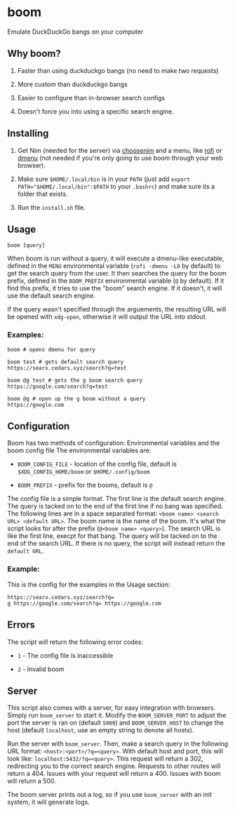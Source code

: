 # boom
Emulate DuckDuckGo bangs on your computer

## Why boom?
1. Faster than using duckduckgo bangs (no need to make two requests)

2. More custom than duckduckgo bangs

3. Easier to configure than in-browser search configs

4. Doesn't force you into using a specific search engine.

## Installing
1. Get Nim (needed for the server) via [choosenim](https://github.com/dom96/choosenim)
and a menu, like [rofi](https://github.com/davatorium/rofi) or 
[dmenu](https://tools.suckless.org/dmenu) (not needed if you're only going to use boom 
through your web browser).

2. Make sure `$HOME/.local/bin` is in your `PATH` (just add 
`export PATH="$HOME/.local/bin":$PATH` to your `.bashrc`) and make sure its a folder that
exists.

3. Run the `install.sh` file.

## Usage
`boom [query]`

When boom is run without a query, it will execute a dmenu-like executable, defined in the
`MENU` environmental variable (`rofi -dmenu -L0` by default) to get the search query from
the user. It then searches the query for the boom prefix, defined in the `BOOM_PREFIX`
environmental variable (`@` by default). If it find this prefix, it tries to use the
"boom" search engine. If it doesn't, it will use the default search engine.

If the query wasn't specified through the arguements, the resulting URL will be opened
with `xdg-open`, otherwise it will output the URL into stdout.

### Examples:
```
boom # opens dmenu for query
```
```
boom test # gets default search query
https://searx.cedars.xyz/search?q=test
```
```
boom @g test # gets the g boom search query
https://google.com/search?q=test
```
```
boom @g # open up the g boom without a query
https://google.com
```

## Configuration
Boom has two methods of configuration: Environmental variables and the boom config file
The environmental variables are:

* `BOOM_CONFIG_FILE` - location of the config file, default is `$XDG_CONFIG_HOME/boom` or `$HOME/.config/boom`

* `BOOM_PREFIX` - prefix for the booms, default is `@`

The config file is a simple format. The first line is the default search engine. The 
query is tacked on to the end of the first line if no bang was specified. The following
lines are in a space separated format: `<boom name> <search URL> <default URL>`. The boom
name is the name of the boom. It's what the script looks for after the prefix 
(`@<boom name> <query>`). The search URL is like the first line, execpt for that bang. 
The query will be tacked on to the end of the search URL. If there is no query, the 
script will instead return the `default URL`.

### Example:
This is the config for the examples in the Usage section:
```
https://searx.cedars.xyz/search?q=
g https://google.com/search?q= https://google.com
```

## Errors
The script will return the following error codes:

* `1` - The config file is inaccessible

* `2` - Invalid boom

## Server
This script also comes with a server, for easy integration with browsers. Simply run
`boom_server` to start it. Modify the `BOOM_SERVER_PORT` to adjust the port the server is
ran on (default `5000`) and `BOOM_SERVER_HOST` to change the host (default `localhost`, 
use an empty string to denote all hosts).

Run the server with `boom_server`. Then, make a search query in the following URL format:
`<host>:<port>/?q=<query>`. With default host and port, this will look like:
`localhost:5432/?q=<query>`. This request will return a 302, redirecting you to the 
correct search engine. Requests to other routes will return a 404. Issues with your
request will return a 400. Issues with boom will return a 500.

The boom server prints out a log, so if you use `boom_server` with an init system, it
will generate logs.
